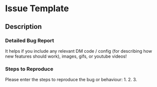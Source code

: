 # Issue Template

## Description

### Detailed Bug Report
It helps if you include any relevant DM code / config (for describing how new features should work), images, gifs, or youtube videos!

### Steps to Reproduce
Please enter the steps to reproduce the bug or behaviour:
1.
2.
3.

